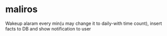 # maliros

Wakeup alaram every min(u may change it to daily-with time count),
insert facts to DB and show notification to user
